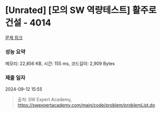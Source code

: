 # [Unrated] [모의 SW 역량테스트] 활주로 건설 - 4014 

[문제 링크](https://swexpertacademy.com/main/code/problem/problemDetail.do?contestProbId=AWIeW7FakkUDFAVH) 

### 성능 요약

메모리: 22,856 KB, 시간: 155 ms, 코드길이: 2,909 Bytes

### 제출 일자

2024-09-12 15:55



> 출처: SW Expert Academy, https://swexpertacademy.com/main/code/problem/problemList.do